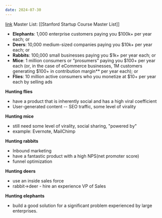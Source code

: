 ```yaml
---
date: 2024-07-30
---
```

[link](https://medium.com/point-nine-news/five-ways-to-build-a-100-million-business-82ac6ea8ffd9)
Master List: [[Stanford Startup Course Master List]]

- **Elephants**: 1,000 enterprise customers paying you $100k+ per year each; or
- **Deers**: 10,000 medium-sized companies paying you $10k+ per year each; or
- **Rabbits**: 100,000 small businesses paying you $1k+ per year each; or
- **Mice**: 1 million consumers or “prosumers” paying you $100+ per year each (or, in the case of eCommerce businesses, 1M customers generating $100+ in contribution margin** per year each); or
- **Flies**: 10 million active consumers who you monetize at $10+ per year each by selling ads

**Hunting flies**
- have a product that is inherently social and has a high viral coefficient
- User-generated content -- SEO traffic, some level of virality

**Hunting mice**
- still need some level of virality, social sharing, "powered by"
- example: Evernote, MailChimp

**Hunting rabbits**
- Inbound marketing
- have a fantastic product with a high NPS(net promoter score)
- funnel optimization

**Hunting deers**
- use an inside sales force
- rabbit->deer - hire an experience VP of Sales

**Hunting elephants**
- build a good solution for a significant problem experienced by large enterprises.